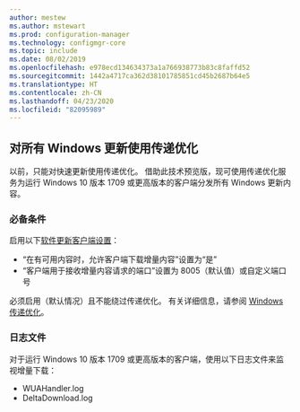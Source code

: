 ```yaml
---
author: mestew
ms.author: mstewart
ms.prod: configuration-manager
ms.technology: configmgr-core
ms.topic: include
ms.date: 08/02/2019
ms.openlocfilehash: e978ecd134634373a1a766938773b83c8faffd52
ms.sourcegitcommit: 1442a4717ca362d38101785851cd45b2687b64e5
ms.translationtype: HT
ms.contentlocale: zh-CN
ms.lasthandoff: 04/23/2020
ms.locfileid: "82095989"
---
```

<!--4699118, 4685210--->

## <a name="use-delivery-optimization-for-all-windows-updates"></a>对所有 Windows 更新使用传递优化

以前，只能对快速更新使用传递优化。 借助此技术预览版，现可使用传递优化服务为运行 Windows 10 版本 1709 或更高版本的客户端分发所有 Windows 更新内容。

### <a name="prerequisites"></a>必备条件

启用以下[软件更新客户端设置](../../../../clients/deploy/about-client-settings.md#software-updates)：

- “在有可用内容时，允许客户端下载增量内容”设置为“是”  
-  “客户端用于接收增量内容请求的端口”设置为 8005（默认值）或自定义端口号

必须启用（默认情况）且不能绕过传递优化。 有关详细信息，请参阅 [Windows 传递优化](../../../../../sum/deploy-use/optimize-windows-10-update-delivery.md#windows-delivery-optimization)。

### <a name="log-files"></a>日志文件

对于运行 Windows 10 版本 1709 或更高版本的客户端，使用以下日志文件来监视增量下载：

- WUAHandler.log
- DeltaDownload.log

